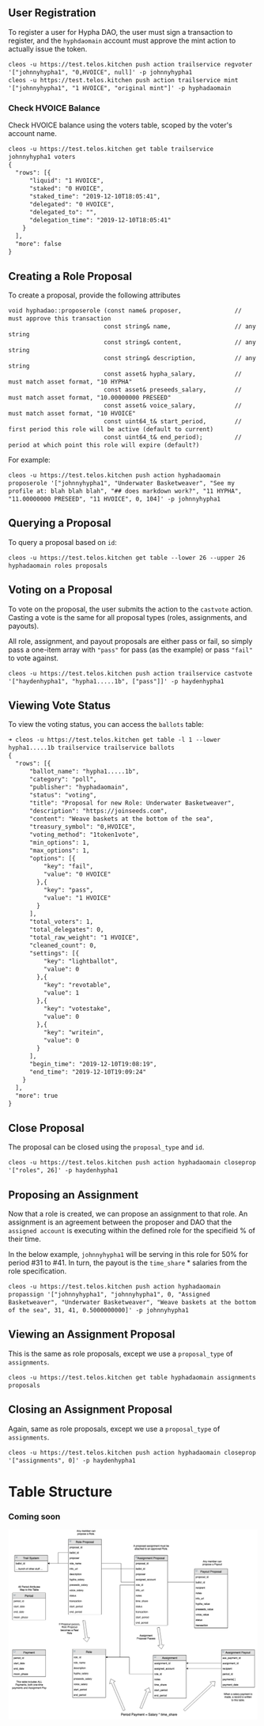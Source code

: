 

## User Registration
To register a user for Hypha DAO, the user must sign a transaction to register, and the ```hyphdaomain``` account must approve the mint action to actually issue the token.

```
cleos -u https://test.telos.kitchen push action trailservice regvoter '["johnnyhypha1", "0,HVOICE", null]' -p johnnyhypha1
cleos -u https://test.telos.kitchen push action trailservice mint '["johnnyhypha1", "1 HVOICE", "original mint"]' -p hyphadaomain
```

### Check HVOICE Balance
Check HVOICE balance using the voters table, scoped by the voter's account name.
```
cleos -u https://test.telos.kitchen get table trailservice johnnyhypha1 voters
{
  "rows": [{
      "liquid": "1 HVOICE",
      "staked": "0 HVOICE",
      "staked_time": "2019-12-10T18:05:41",
      "delegated": "0 HVOICE",
      "delegated_to": "",
      "delegation_time": "2019-12-10T18:05:41"
    }
  ],
  "more": false
}
```



## Creating a Role Proposal
To create a proposal, provide the following attributes
```
void hyphadao::proposerole (const name& proposer,               // must approve this transaction
                           const string& name,                  // any string
                           const string& content,               // any string
                           const string& description,           // any string
                           const asset& hypha_salary,           // must match asset format, "10 HYPHA"
                           const asset& preseeds_salary,        // must match asset format, "10.00000000 PRESEED"
                           const asset& voice_salary,           // must match asset format, "10 HVOICE"
                           const uint64_t& start_period,        // first period this role will be active (default to current)
                           const uint64_t& end_period);         // period at which point this role will expire (default?)
```

For example:      
```
cleos -u https://test.telos.kitchen push action hyphadaomain proposerole '["johnnyhypha1", "Underwater Basketweaver", "See my profile at: blah blah blah", "## does markdown work?", "11 HYPHA", "11.00000000 PRESEED", "11 HVOICE", 0, 104]' -p johnnyhypha1
```

## Querying a Proposal
To query a proposal based on ```id```:
```
cleos -u https://test.telos.kitchen get table --lower 26 --upper 26 hyphadaomain roles proposals
```

## Voting on a Proposal

To vote on the proposal, the user submits the action to the ```castvote``` action.
Casting a vote is the same for all proposal types (roles, assignments, and payouts).

All role, assignment, and payout proposals are either pass or fail, so simply pass a one-item array with ```"pass"``` for pass (as the example) or pass ```"fail"``` to vote against.

```
cleos -u https://test.telos.kitchen push action trailservice castvote '["haydenhypha1", "hypha1.....1b", ["pass"]]' -p haydenhypha1
```



## Viewing Vote Status

To view the voting status, you can access the ```ballots``` table:

```
➜ cleos -u https://test.telos.kitchen get table -l 1 --lower hypha1.....1b trailservice trailservice ballots
{
  "rows": [{
      "ballot_name": "hypha1.....1b",
      "category": "poll",
      "publisher": "hyphadaomain",
      "status": "voting",
      "title": "Proposal for new Role: Underwater Basketweaver",
      "description": "https://joinseeds.com",
      "content": "Weave baskets at the bottom of the sea",
      "treasury_symbol": "0,HVOICE",
      "voting_method": "1token1vote",
      "min_options": 1,
      "max_options": 1,
      "options": [{
          "key": "fail",
          "value": "0 HVOICE"
        },{
          "key": "pass",
          "value": "1 HVOICE"
        }
      ],
      "total_voters": 1,
      "total_delegates": 0,
      "total_raw_weight": "1 HVOICE",
      "cleaned_count": 0,
      "settings": [{
          "key": "lightballot",
          "value": 0
        },{
          "key": "revotable",
          "value": 1
        },{
          "key": "votestake",
          "value": 0
        },{
          "key": "writein",
          "value": 0
        }
      ],
      "begin_time": "2019-12-10T19:08:19",
      "end_time": "2019-12-10T19:09:24"
    }
  ],
  "more": true
}
```


## Close Proposal
The proposal can be closed using the ```proposal_type``` and ```id```.

```
cleos -u https://test.telos.kitchen push action hyphadaomain closeprop '["roles", 26]' -p haydenhypha1
```

## Proposing an Assignment

Now that a role is created, we can propose an assignment to that role. An assignment is an agreement between the proposer and DAO that the ```assigned account``` is executing within the defined role for the specifieid % of their time. 

In the below example, ```johnnyhypha1``` will be serving in this role for 50% for period #31 to #41. In turn, the payout is the ```time_share``` * salaries from the role specification.

```
cleos -u https://test.telos.kitchen push action hyphadaomain propassign '["johnnyhypha1", "johnnyhypha1", 0, "Assigned Basketweaver", "Underwater Basketweaver", "Weave baskets at the bottom of the sea", 31, 41, 0.5000000000]' -p johnnyhypha1
```

## Viewing an Assignment Proposal

This is the same as role proposals, except we use a ```proposal_type``` of ```assignments```.  
```
cleos -u https://test.telos.kitchen get table hyphadaomain assignments proposals
```

## Closing an Assignment Proposal

Again, same as role proposals,  except we use a ```proposal_type``` of ```assignments```.

```
cleos -u https://test.telos.kitchen push action hyphadaomain closeprop '["assignments", 0]' -p haydenhypha1
```

# Table Structure
### Coming soon
![Contract Table Structure](img/tables.png)
